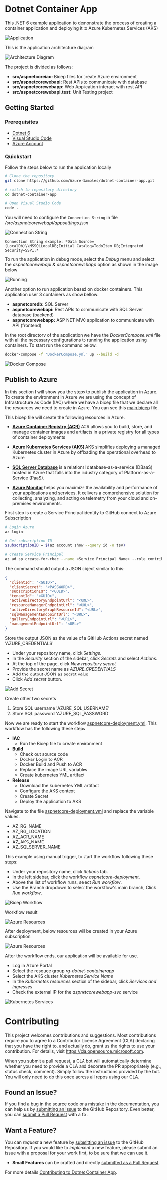 # Dotnet Container App

This .NET 6 example application to demonstrate the process of creating a container application and deploying it to Azure Kubernetes Services (AKS)

![Application](/images/img01.png "Application")

This is the application architecture diagram

![Architecture Diagram](/images/img14.png "Architecture Diagram")

The project is divided as follows:

- **src/aspnetcoreiac:** Bicep files for create Azure environment
- **src/aspnetcorewebapi:** Rest APIs to communicate with database
- **src/aspnetcorewebapp:** Web Application interact with rest API
- **src/aspnetcorewebapi.test:** Unit Testing project

## Getting Started

### Prerequisites

- [Dotnet 6](https://dotnet.microsoft.com/en-us/download/dotnet/6.0)
- [Visual Studio Code](https://code.visualstudio.com/download)
- [Azure Account](https://azure.microsoft.com/en-us/free/)

### Quickstart

Follow the steps below to run the application locally

```sh
# Clone the repository
git clone https://github.com/Azure-Samples/dotnet-container-app.git

# switch to repository directory
cd dotnet-container-app

# Open Visual Studio Code
code .
```

You will need to configure the ```Connection String``` in file */src/aspnetcorewebapi/appsettings.json*

![Connection String](/images/img10.png "Application")

```
Connection String example: *Data Source=(LocalDb)\\MSSQLLocalDB;Initial Catalog=TodoItem_DB;Integrated Security=SSPI;*
```

To run the application in debug mode, select the *Debug* menu and select the *aspnetcorewebapi & aspnetcorewebapp* option as shown in the image below

![Running](/images/img03.png "Application")

Another option to run application based on docker containers. This application user 3 containers as show bellow:

- **aspnetcoredb:** SQL Server
- **aspnetcorewebapi:** Rest APIs to communicate with SQL Server database (backend)
- **aspnetcorewebapp:** ASP NET MVC application to communicate with API (frontend)

In the root directory of the application we have the *DockerCompose.yml* file with all the necessary configurations to running the application using containers. To start run the command below.

```sh
docker-compose -f 'DockerCompose.yml' up --build -d
```

![Docker Compose](/images/img04.png "DockerCompose")

## Publish to Azure

In this section I will show you the steps to publish the application in Azure. To create the environment in Azure we are using the concept of Infrastructure as Code (IAC) where we have a bicep file that we declare all the resources we need to create in Azure. You can see this [main.bicep](src/aspnetcoreiac/main.bicep) file.

This bicep file will create the following resources in Azure.

- **[Azure Container Registry (ACR)](https://docs.microsoft.com/en-us/azure/container-registry/)** ACR allows you to build, store, and manage container images and artifacts in a private registry for all types of container deployments

- **[Azure Kubernetes Services (AKS)](https://docs.microsoft.com/en-us/azure/aks/intro-kubernetes)** AKS simplifies deploying a managed Kubernetes cluster in Azure by offloading the operational overhead to Azure

- **[SQL Server Database](https://docs.microsoft.com/en-us/azure/azure-sql/azure-sql-iaas-vs-paas-what-is-overview?view=azuresql)** is a relational database-as-a-service (DBaaS) hosted in Azure that falls into the industry category of Platform-as-a-Service (PaaS).

- **[Azure Monitor](https://docs.microsoft.com/en-us/azure/azure-monitor/overview)** helps you maximize the availability and performance of your applications and services. It delivers a comprehensive solution for collecting, analyzing, and acting on telemetry from your cloud and on-premises environments.

First step is create a Service Principal identity to GitHub connect to Azure Subscription

```sh
# Login Azure
az login

# Get subscription ID
$subscriptionID = $(az account show --query id -o tsv)

# Create Service Principal
az ad sp create-for-rbac --name <Service Principal Name> --role contributor --scopes /subscriptions/$subscriptionID --sdk-auth 
```

The command should output a JSON object similar to this:

```json
{
  "clientId": "<GUID>",
  "clientSecret": "<PASSWORD>",
  "subscriptionId": "<GUID>",
  "tenantId": "<GUID>",
  "activeDirectoryEndpointUrl": "<URL>",
  "resourceManagerEndpointUrl": "<URL>",
  "activeDirectoryGraphResourceId": "<URL>",
  "sqlManagementEndpointUrl": "<URL>",
  "galleryEndpointUrl": "<URL>",
  "managementEndpointUrl": "<URL>"
}
```

Store the output JSON as the value of a GitHub Actions secret named 'AZURE_CREDENTIALS'

- Under your repository name, click *Settings*.
- In the *Security* section of the sidebar, click *Secrets* and select *Actions*.
- At the top of the page, click *New repository secret*
- Provide the secret name as *AZURE_CREDENTIALS*
- Add the output JSON as secret value
- Click *Add secret* button.

![Add Secret](/images/img05.png "Add Secret")

Create other two secrets
1. Store SQL username 'AZURE_SQL_USERNAME' 
2. Store SQL password 'AZURE_SQL_PASSWORD'

Now we are ready to start the workflow [aspnetcore-deployment.yml](.github/workflows/aspnetcore-deployment.yml). This workflow has the following these steps

- **IAC**
  - Run the Bicep file to create environment
- **Build**
  - Check out source code
  - Docker Login to ACR
  - Docker Build and Push to ACR
  - Replace the image URL variables
  - Create kubernetes YML artifact
- **Release**
  - Download the kubernetes YML artifact
  - Configure the AKS context
  - Create Secret
  - Deploy the application to AKS

Navigate to the file [aspnetcore-deployment.yml](.github/workflows/aspnetcore-deployment.yml) and replace the variable values.
- AZ_RG_NAME
- AZ_RG_LOCATION
- AZ_ACR_NAME
- AZ_AKS_NAME
- AZ_SQLSERVER_NAME

This example using manual trigger, to start the workflow following these steps:

- Under your repository name, click *Actions* tab.
- In the left sidebar, click the workflow *aspnetcore-deployment*.
- Above the list of workflow runs, select *Run workflow*.
- Use the Branch dropdown to select the workflow's main branch, Click *Run workflow*.

![Bicep Workflow](/images/img06.png "Bicep Workflow")

Workflow result

![Azure Resources](/images/img13.png "Azure Resources")

After deployment, below resources will be created in your Azure subscription

![Azure Resources](/images/img07.png "Azure Resources")

After the workflow ends, our application will be available for use.

- Log in Azure Portal
- Select the resouce group *rg-dotnet-containerapp*
- Select the AKS cluster *Kubernetes Service Name*
- In the *Kubernetes resources* section of the sidebar, click *Services and ingresses*
- Check the external IP for the *aspnetcorewebapp-svc* service

![Kubernetes Services](/images/img09.png "Kubernetes Services")

# Contributing

This project welcomes contributions and suggestions. Most contributions require you to agree to a Contributor License Agreement (CLA) declaring that you have the right to, and actually do, grant us the rights to use your contribution. For details, visit https://cla.opensource.microsoft.com.

When you submit a pull request, a CLA bot will automatically determine whether you need to provide a CLA and decorate the PR appropriately (e.g., status check, comment). Simply follow the instructions provided by the bot. You will only need to do this once across all repos using our CLA.

## Found an Issue?
If you find a bug in the source code or a mistake in the documentation, you can help us by [submitting an issue](CONTRIBUTING.md#-submitting-an-issue) to the GitHub Repository. Even better, you can [submit a Pull Request](CONTRIBUTING.md#-submitting-a-pull-request-pr) with a fix.

## Want a Feature?
You can *request* a new feature by [submitting an issue](CONTRIBUTING.md#-submitting-an-issue) to the GitHub Repository. If you would like to *implement* a new feature, please submit an issue with a proposal for your work first, to be sure that we can use it.

* **Small Features** can be crafted and directly [submitted as a Pull Request](CONTRIBUTING.md#-submitting-an-issue).

For more details [Contributing to Dotnet Container App](CONTRIBUTING.md).
